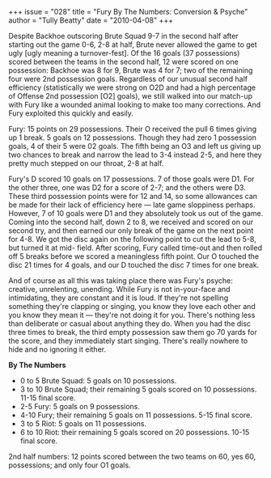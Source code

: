 +++
issue = "028"
title = "Fury By The Numbers: Conversion & Psyche"
author = "Tully Beatty"
date = "2010-04-08"
+++

Despite Backhoe outscoring Brute Squad 9-7 in the second half after starting
out the game 0-6, 2-8 at half, Brute never allowed the game to get ugly [ugly
meaning a turnover-fest]. Of the 16 goals (37 possessions) scored between the
teams in the second half, 12 were scored on one possession: Backhoe was 8 for
9, Brute was 4 for 7; two of the remaining four were 2nd possession goals.
Regardless of our unusual second half efficiency (statistically we were strong
on O2D and had a high percentage of Offense 2nd possession [O2] goals), we
still walked into our match-up with Fury like a wounded animal looking to make
too many corrections. And Fury exploited this quickly and easily.  
  
Fury: 15 points on 29 possessions. Their O received the pull 6 times giving up
1 break. 5 goals on 12 possessions. Though they had zero 1 possession goals, 4
of their 5 were 02 goals. The fifth being an O3 and left us giving up two
chances to break and narrow the lead to 3-4 instead 2-5, and here they pretty
much stepped on our throat, 2-8 at half.  
  
Fury's D scored 10 goals on 17 possessions. 7 of those goals were D1. For the
other three, one was D2 for a score of 2-7; and the others were D3. These
third possession points were for 12 and 14, so some allowances can be made for
their lack of efficiency here — late game sloppiness perhaps. However, 7 of 10
goals were D1 and they absolutely took us out of the game. Coming into the
second half, down 2 to 8, we received and scored on our second try, and then
earned our only break of the game on the next point for 4-8. We got the disc
again on the following point to cut the lead to 5-8, but turned it at mid-
field. After scoring, Fury called time-out and then rolled off 5 breaks before
we scored a meaningless fifth point. Our O touched the disc 21 times for 4
goals, and our D touched the disc 7 times for one break.  
  
And of course as all this was taking place there was Fury's psyche: creative,
unrelenting, unending. While Fury is not in-your-face and intimidating, they
are constant and it is loud. If they're not spelling something they're
clapping or singing, you know they love each other and you know they mean it —
they're not doing it for you. There's nothing less than deliberate or casual
about anything they do. When you had the disc three times to break, the third
empty possession saw them go 70 yards for the score, and they immediately
start singing. There's really nowhere to hide and no ignoring it either.  
  
**By The Numbers**

  * 0 to 5 Brute Squad: 5 goals on 10 possessions.
  * 3 to 10 Brute Squad; their remaining 5 goals scored on 10 possessions. 11-15 final score.
  * 2-5 Fury: 5 goals on 9 possessions.
  * 4-10 Fury; their remaining 5 goals on 11 possessions. 5-15 final score.
  * 3 to 5 Riot: 5 goals on 11 possessions.
  * 6 to 10 Riot: their remaining 5 goals scored on 20 possessions. 10-15 final score.

  
2nd half numbers: 12 points scored between the two teams on 60, yes 60,
possessions; and only four O1 goals.
